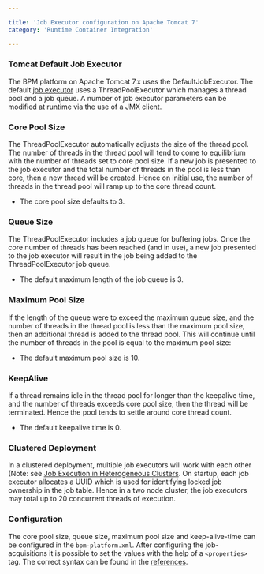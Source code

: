 ```yaml
---

title: 'Job Executor configuration on Apache Tomcat 7'
category: 'Runtime Container Integration'

---
```


### Tomcat Default Job Executor

The BPM platform on Apache Tomcat 7.x uses the DefaultJobExecutor. The default [job
executor](ref:#process-engine-the-job-executor) uses a ThreadPoolExecutor which manages a thread
pool and a job queue. A number of job executor parameters can be modified at runtime via the use of
a JMX client.


### Core Pool Size

The ThreadPoolExecutor automatically adjusts the size of the thread pool. The number of threads in
the thread pool will tend to come to equilibrium with the number of threads set to core pool size.
If a new job is presented to the job executor and the total number of threads in the pool is less
than core, then a new thread will be created. Hence on initial use, the number of threads in the
thread pool will ramp up to the core thread count.

* The core pool size defaults to 3.

### Queue Size

The ThreadPoolExecutor includes a job queue for buffering jobs. Once the core number of threads has
been reached (and in use), a new job presented to the job executor will result in the job being
added to the ThreadPoolExecutor job queue.

* The default maximum length of the job queue is 3.

### Maximum Pool Size

If the length of the queue were to exceed the maximum queue size, and the number of threads in the
thread pool is less than the maximum pool size, then an additional thread is added to the thread
pool. This will continue until the number of threads in the pool is equal to the maximum pool size:

* The default maximum pool size is 10.

### KeepAlive

If a thread remains idle in the thread pool for longer than the keepalive time, and the number of
threads exceeds core pool size, then the thread will be terminated. Hence the pool tends to settle
around core thread count.

* The default keepalive time is 0.

### Clustered Deployment

In a clustered deployment, multiple job executors will work with each other (Note: see [Job
Execution in Heterogeneous
Clusters](ref:#process-engine-the-job-executor-job-execution-in-heterogeneous-clusters). On startup,
each job executor allocates a UUID which is used for identifying locked job ownership in the job
table.  Hence in a two node cluster, the job executors may total up to 20 concurrent threads of
execution.

### Configuration

The core pool size, queue size, maximum pool size and keep-alive-time can be configured in the <code>bpm-platform.xml</code>.
After configuring the job-acquisitions it is possible to set the values with the help of a <code>&lt;properties&gt;</code>
tag. The correct syntax can be found in the [references](ref:api-references/deployment-descriptors/#tags-job-executor-configuration).

